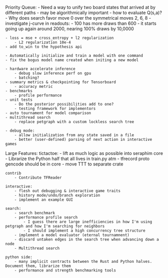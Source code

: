 Priority Queue:
    - Need a way to unify two board states that arrived at by different paths - may be algorithmically important
    - how to evaluate Q(s,a)?
    - Why does search favor move 0 over the symmetrical moves 2, 6, 8
    - investigate j-curve in readouts:
        - 100 has more draws than 600
        - it starts going up again around 2000, nearing 100% draws by 10,0000
        
    - loss = mse + cross_entropy + l2 regularization
        - L2 regularization 10e-4
    - add to_win to the hypothesis api

    - Automatically initialize and train a model with one command
    - fix the bogus model name created when initing a new model

    - hardware accelerate inference
        - debug slow inference perf on gpu
        - batching?
    - summary metrics & checkpointing for Tensorboard   
        - accuracy metric
    - benchmarks
        - profile performance
    - unit tests    
        - Do the posterior possibilities add to one?
        - testing framework for implementors
    - auto tournament for model comparison
    - multithread search
        - replace petgraph with a custom lockless search tree

    - debug mode:
        - allow initialization from any state saved in a file
        - better (user-defined) parsing of next action in interactive games

Large Features:
    tictactoe: 
        - lift as much logic as possible into seraphim core
            - Librarize the Python half that all lives in train.py atm
        - tfrecord proto gencode should be in core
        - move TTT to separate crate

    contrib
        - Contribute TFReader

    interactive:
        - flesh out debugging & interactive game traits
        - history mode/undo/branch exploration
        - implement an example GUI

    search:
        - search benchmark
        - performance profile search
            - I guess there are large inefficiencies in how I'm using petgraph and how I'm searching for neighbors
            - I should implement a high concurrency tree structure
        - implement a model evaluator (eternal tournamnent)
        - discard untaken edges in the search tree when advancing down a node
        - Multithread search

    python side:
        - many implicit contracts between the Rust and Python halves. Document them, librarize them
        - performance and strength benchmarking tools


